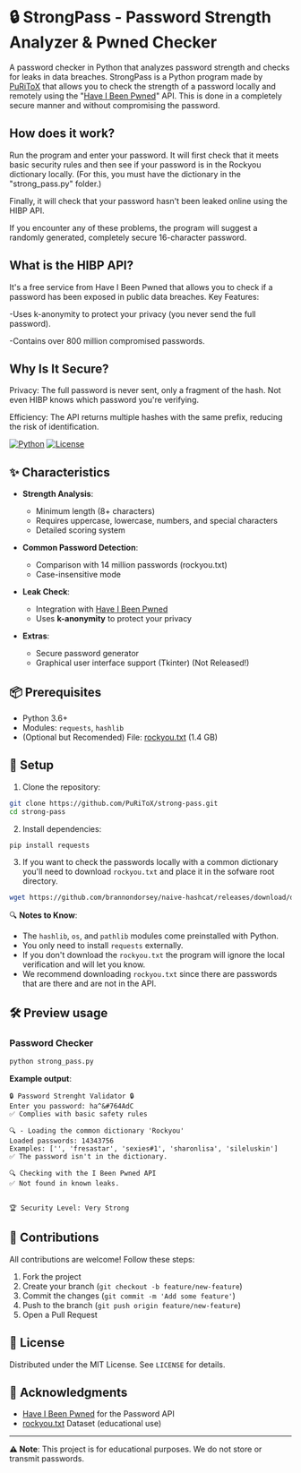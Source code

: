 # 🔒 StrongPass - Password Strength Analyzer & Pwned Checker

A password checker in Python that analyzes password strength and checks for leaks in data breaches. StrongPass is a Python program made by [PuRiToX](https://github/puritox/) that allows you to check the strength of a password locally and remotely using the "[Have I Been Pwned](https://haveibeenpwned.com/)" API. This is done in a completely secure manner and without compromising the password.

## How does it work?
Run the program and enter your password. It will first check that it meets basic security rules and then see if your password is in the Rockyou dictionary locally. (For this, you must have the dictionary in the "strong_pass.py" folder.)

Finally, it will check that your password hasn't been leaked online using the HIBP API.

If you encounter any of these problems, the program will suggest a randomly generated, completely secure 16-character password.

## What is the HIBP API?

It's a free service from Have I Been Pwned that allows you to check if a password has been exposed in public data breaches.
Key Features:

-Uses k-anonymity to protect your privacy (you never send the full password).

-Contains over 800 million compromised passwords.

## Why Is It Secure?

Privacy:
The full password is never sent, only a fragment of the hash. Not even HIBP knows which password you're verifying.

Efficiency:
The API returns multiple hashes with the same prefix, reducing the risk of identification.

[![Python](https://img.shields.io/badge/Python-3.11%2B-blue?logo=python)](https://www.python.org/)
[![License](https://img.shields.io/badge/License-MIT-green)](LICENSE)

## ✨ Characteristics

- **Strength Analysis**:
  - Minimum length (8+ characters)
  - Requires uppercase, lowercase, numbers, and special characters
  - Detailed scoring system

- **Common Password Detection**:
  - Comparison with 14 million passwords (rockyou.txt)
  - Case-insensitive mode

- **Leak Check**:
  - Integration with [Have I Been Pwned](https://haveibeenpwned.com/)
  - Uses **k-anonymity** to protect your privacy

- **Extras**:
  - Secure password generator
  - Graphical user interface support (Tkinter) (Not Released!)

## 📦 Prerequisites

- Python 3.6+
- Modules: `requests`, `hashlib`
- (Optional but Recomended) File: [rockyou.txt](https://github.com/brannondorsey/naive-hashcat/releases/download/data/rockyou.txt) (1.4 GB)

## 🚀 Setup

1. Clone the repository:
```bash
git clone https://github.com/PuRiToX/strong-pass.git
cd strong-pass
```

2. Install dependencies:
```bash
pip install requests
```

3. If you want to check the passwords locally with a common dictionary you'll need to download `rockyou.txt` and place it in the sofware root directory.

```bash
wget https://github.com/brannondorsey/naive-hashcat/releases/download/data/rockyou.txt
```

🔍 **Notes to Know**:
  - The `hashlib`, `os`, and `pathlib` modules come preinstalled with Python.
  - You only need to install `requests` externally.
  - If you don't download the `rockyou.txt` the program will ignore the local verification and will let you know.
  - We recommend downloading `rockyou.txt` since there are passwords that are there and are not in the API.

## 🛠 Preview usage

### Password Checker
```bash
python strong_pass.py
```
**Example output**:
```
🔒 Password Strenght Validator 🔒
Enter you password: ha^&#764AdC
✅ Complies with basic safety rules

🔍 - Loading the common dictionary 'Rockyou'
Loaded passwords: 14343756
Examples: ['', 'fresastar', 'sexies#1', 'sharonlisa', 'sileluskin']
✅ The password isn't in the dictionary.

🔍 Checking with the I Been Pwned API
✅ Not found in known leaks.


🏆 Security Level: Very Strong
```

## 🤝 Contributions
All contributions are welcome! Follow these steps:
1. Fork the project
2. Create your branch (`git checkout -b feature/new-feature`)
3. Commit the changes (`git commit -m 'Add some feature'`)
4. Push to the branch (`git push origin feature/new-feature`)
5. Open a Pull Request

## 📄 License
Distributed under the MIT License. See `LICENSE` for details.

## 🙏 Acknowledgments
- [Have I Been Pwned](https://haveibeenpwned.com/) for the Password API
- [rockyou.txt](https://wiki.skullsecurity.org/Passwords) Dataset (educational use)

---

**⚠️ Note**: This project is for educational purposes. We do not store or transmit passwords.